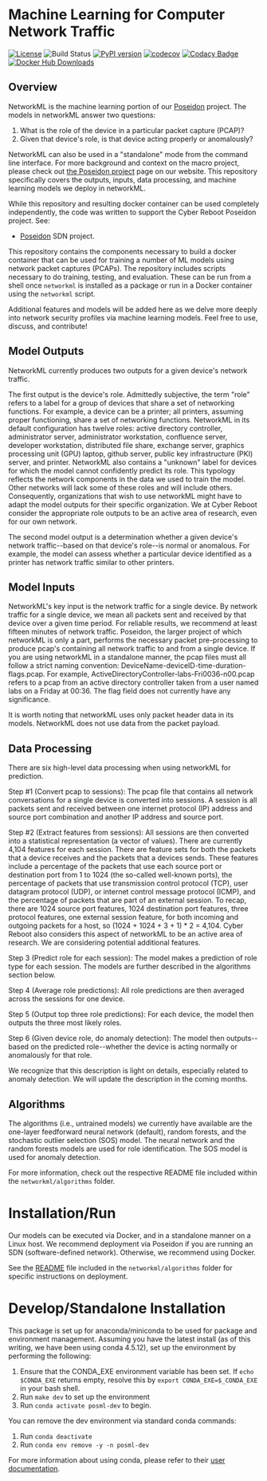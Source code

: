 # Machine Learning for Computer Network Traffic

[![License](https://img.shields.io/badge/License-Apache%202.0-blue.svg)](https://opensource.org/licenses/Apache-2.0)
![Build Status](https://github.com/cyberreboot/networkml/workflows/test/badge.svg)
[![PyPI version](https://badge.fury.io/py/networkml.svg)](https://badge.fury.io/py/networkml)
[![codecov](https://codecov.io/gh/CyberReboot/NetworkML/branch/master/graph/badge.svg)](https://codecov.io/gh/CyberReboot/NetworkML)
[![Codacy Badge](https://api.codacy.com/project/badge/Grade/28bb6ce9fa154134b8dda35c5d5d7010)](https://www.codacy.com/app/CyberReboot/NetworkML?utm_source=github.com&amp;utm_medium=referral&amp;utm_content=CyberReboot/NetworkML&amp;utm_campaign=Badge_Grade)
[![Docker Hub Downloads](https://img.shields.io/docker/pulls/cyberreboot/networkml.svg)](https://hub.docker.com/r/cyberreboot/networkml/)

## Overview
NetworkML is the machine learning portion of our [Poseidon](https://github.com/CyberReboot/poseidon)
project. The models in networkML answer two questions:
  1. What is the role of the device in a particular packet capture (PCAP)?
  2. Given that device's role, is that device acting properly or anomalously?

NetworkML can also be used in a "standalone" mode from the command line interface.
For more background and context on the macro project, please check out
[the Poseidon project](https://www.cyberreboot.org/projects/poseidon/)
page on our website. This repository specifically covers the outputs, inputs,
data processing, and machine learning models we deploy in networkML.

While this repository and resulting docker container can be used completely
independently, the code was written to support the Cyber Reboot Poseidon
project. See:

- [Poseidon](https://github.com/CyberReboot/poseidon) SDN project.

This repository contains the components necessary to build a docker container
that can be used for training a number of ML models using network packet
captures (PCAPs). The repository includes scripts necessary to do training,
testing, and evaluation. These can be run from a shell once `networkml` is
installed as a package or run in a Docker container using the `networkml`
script.

Additional features and models will be added here as we delve more
deeply into network security profiles via machine learning models. Feel
free to use, discuss, and contribute!

## Model Outputs
NetworkML currently produces two outputs for a given device's network traffic.

The first output is the device's role. Admittedly subjective, the term "role"
refers to a label for a group of devices that share a set of networking functions.
For example, a device can be a printer; all printers, assuming proper functioning,
share a set of networking functions. NetworkML in its default configuration has
twelve roles: active directory controller, administrator server, administrator
workstation, confluence server, developer workstation, distributed file share,
exchange server, graphics processing unit (GPU) laptop, github server, public
key infrastructure (PKI) server, and printer. NetworkML also contains a
"unknown" label for devices for which the model cannot confidently predict its
role. This typology reflects the network components in the data we used to train
the model. Other networks will lack some of these roles and will include others.
Consequently, organizations that wish to use networkML might have to adapt the
model outputs for their specific organization. We at Cyber Reboot consider the
appropriate role outputs to be an active area of research, even for our own
network.

The second model output is a determination whether a given device's network
traffic--based on that device's role--is normal or anomalous. For example,
the model can assess whether a particular device identified as a printer has
network traffic similar to other printers.

## Model Inputs
NetworkML's key input is the network traffic for a single device. By network
traffic for a single device, we mean all packets sent and received by that
device over a given time period. For reliable results, we recommend at least
fifteen minutes of network traffic. Poseidon, the larger project of which
networkML is only a part, performs the necessary packet pre-processing to
produce pcap's containing all network traffic to and from a single device. If
you are using networkML in a standalone manner, the pcap files must all follow
a strict naming convention: DeviceName-deviceID-time-duration-flags.pcap. For
example, ActiveDirectoryController-labs-Fri0036-n00.pcap refers to a pcap from
an active directory controller taken from a user named labs on a Friday at
00:36. The flag field does not currently have any significance.

It is worth noting that networkML uses only packet header data in its models.
NetworkML does not use data from the packet payload.

## Data Processing

There are six high-level data processing when using networkML for prediction.

Step #1 (Convert pcap to sessions): The pcap file that contains all network
conversations for a single device is converted into sessions. A session is all
packets sent and received between one internet protocol (IP) address and source
port combination and another IP address and source port.

Step #2 (Extract features from sessions): All sessions are then converted into
a statistical representation (a vector of values). There are currently 4,104
features for each session. There are feature sets for both the packets
that a device receives and the packets that a devices sends. These features
include a percentage of the packets that use each source port or destination
port from 1 to 1024 (the so-called well-known ports), the percentage of packets
that use transmission control protocol (TCP), user datagram protocol (UDP), or
internet control message protocol (ICMP), and the percentage of packets that are
part of an external session. To recap, there are 1024 source port features, 1024
destination port features, three protocol features, one external session feature,
for both incoming and outgoing packets for a host, so (1024 + 1024 + 3 + 1) * 2
= 4,104. Cyber Reboot also considers this aspect of networkML to be an active
area of research. We are considering potential additional features.

Step 3 (Predict role for each session): The model makes a prediction of role
type for each session. The models are further described in the algorithms
section below.

Step 4 (Average role predictions): All role predictions are then averaged
across the sessions for one device.

Step 5 (Output top three role predictions): For each device, the model then
outputs the three most likely roles.

Step 6 (Given device role, do anomaly detection): The model then outputs--
based on the predicted role--whether the device is acting normally or
anomalously for that role.

We recognize that this description is light on details, especially related to
anomaly detection. We will update the description in the coming months.

## Algorithms

The algorithms (i.e., untrained models) we currently have available are the
one-layer feedforward neural network (default), random forests, and the stochastic
outlier selection (SOS) model. The neural network and the random forests models
are used for role identification. The SOS model is used for anomaly detection.

For more information, check out the respective README file included within
the `networkml/algorithms` folder.

# Installation/Run

Our models can be executed via Docker, and in a standalone manner on a
Linux host. We recommend deployment via Poseidon if you are running an SDN
(software-defined network). Otherwise, we recommend using Docker.

See the [README](https://github.com/CyberReboot/NetworkML/blob/master/networkml/algorithms/README.md) file included in the `networkml/algorithms` folder for specific instructions on deployment.

# Develop/Standalone Installation

This package is set up for anaconda/miniconda to be used for package and environment
management. Assuming you have the latest install (as of this writing, we have been using
conda 4.5.12), set up the environment by performing the following:
 1. Ensure that the CONDA_EXE environment variable has been set. If `echo $CONDA_EXE`
returns empty, resolve this by `export CONDA_EXE=$_CONDA_EXE` in your bash shell.
 2. Run `make dev` to set up the environment
 3. Run `conda activate posml-dev` to begin.

You can remove the dev environment via standard conda commands:
 1. Run `conda deactivate`
 2. Run `conda env remove -y -n posml-dev`

For more information about using conda, please refer to their
[user documentation](https://conda.io/projects/conda/en/latest/user-guide/getting-started.html).
